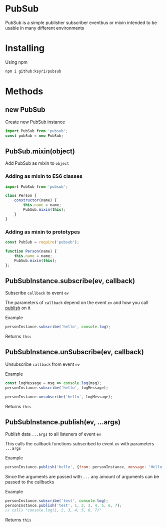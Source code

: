 # PubSub
PubSub is a simple publisher subscriber eventbus or mixin intended to be usable in many different environments
# Installing
Using npm
```bash
npm i github:ksyri/pubsub
```

# Methods

## new PubSub
Create new PubSub instance
```js
import PubSub from 'pubsub';
const pubSub = new PubSub;
```

## PubSub.mixin(object)
Add PubSub as mixin to `object`

### Adding as mixin to ES6 classes
```js
import PubSub from 'pubsub';

class Person {
    constructor(name) {
        this.name = name;
        PubSub.mixin(this);
    }
}
```
### Adding as mixin to prototypes
```js
const PubSub = require('pubsub');

function Person(name) {
    this.name = name;
    PubSub.mixin(this);
};
```

## PubSubInstance.subscribe(ev, callback)
Subscribe `callback` to event `ev`

The parameters of `callback` depend on the event `ev` and how you call [publish](##pubsub.publish(ev,-...args)) on it

Example
```js
personInstance.subscribe('hello', console.log);
```
Returns `this`

## PubSubInstance.unSubscribe(ev, callback)
Unsubscribe `callback` from event `ev`

Example
```js
const logMessage = msg => console.log(msg);
personInstance.subscribe('hello', logMessage);

personInstance.unsubscribe('hello', logMessage);
```
Returns `this`

## PubSubInstance.publish(ev, ...args)
Publish data `...args` to all listeners of event `ev`

This calls the callback functions subscribed to event `ev` with parameters `...args`

Example
```js
personInstance.publish('hello', {from: personInstance, message: 'Hello!'});
```
Since the arguments are passed with `...` any amount of arguments can be passed to the callbacks

Example
```js
personInstance.subscribe('test', console.log);
personInstance.publish('test', 1, 2, 3, 4, 5, 6, 7);
// calls "console.log(1, 2, 3, 4, 5, 6, 7)"
```
Returns `this`
